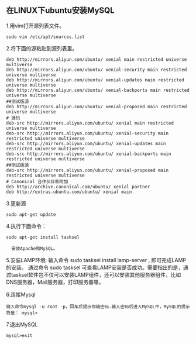 ## 在LINUX下ubuntu安装MySQL

1.用vim打开源列表文件。
```
sudo vim /etc/apt/sources.list
```

2.将下面的源粘贴到源列表里。

```
deb http://mirrors.aliyun.com/ubuntu/ xenial main restricted universe multiverse
deb http://mirrors.aliyun.com/ubuntu/ xenial-security main restricted universe multiverse
deb http://mirrors.aliyun.com/ubuntu/ xenial-updates main restricted universe multiverse
deb http://mirrors.aliyun.com/ubuntu/ xenial-backports main restricted universe multiverse
##测试版源
deb http://mirrors.aliyun.com/ubuntu/ xenial-proposed main restricted universe multiverse
# 源码
deb-src http://mirrors.aliyun.com/ubuntu/ xenial main restricted universe multiverse
deb-src http://mirrors.aliyun.com/ubuntu/ xenial-security main restricted universe multiverse
deb-src http://mirrors.aliyun.com/ubuntu/ xenial-updates main restricted universe multiverse
deb-src http://mirrors.aliyun.com/ubuntu/ xenial-backports main restricted universe multiverse
##测试版源
deb-src http://mirrors.aliyun.com/ubuntu/ xenial-proposed main restricted universe multiverse
# Canonical 合作伙伴和附加
deb http://archive.canonical.com/ubuntu/ xenial partner
deb http://extras.ubuntu.com/ubuntu/ xenial main
```

3.更新源
```
sudo apt-get update
```


4.执行下面命令：
```
sudo apt-get install tasksel
```
      安装Apache和MySQL。

5.安装LAMP环境:
      输入命令 sudo tasksel install lamp-server , 即可完成LAMP的安装。
通过命令 sudo tasksel 可查看LAMP安装是否成功。需要指出的是，通过tasksel软件包不仅可以安装LAMP组件，还可以安装其他服务器组件，比如DNS服务器，Mail服务器，打印服务器等。



6.连接Mysql
```
键入命令mysql -u root -p，回车后提示你输密码.输入密码后进入MySQL中，MySQL的提示符是： mysql>
```


7.退出MySQL
```
mysql>exit
```

